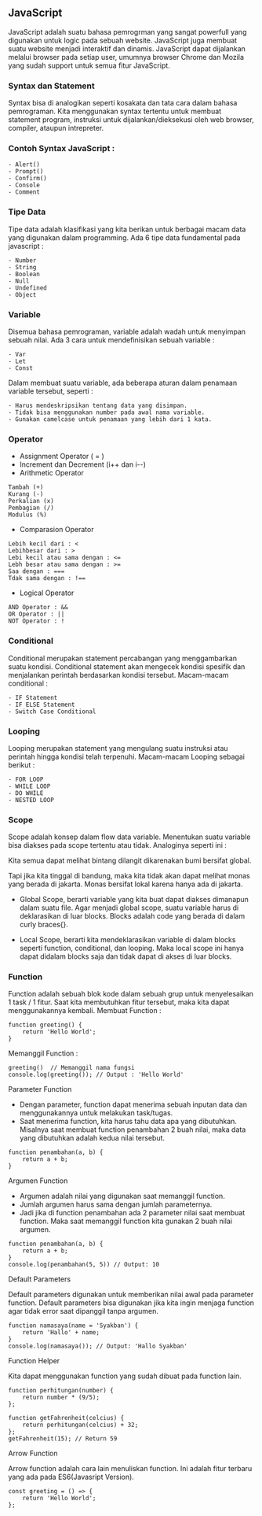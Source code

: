 ## JavaScript

JavaScript adalah suatu bahasa pemrogrman yang sangat powerfull yang digunakan untuk logic pada sebuah website. JavaScript juga membuat suatu website menjadi interaktif dan dinamis. JavaScript dapat dijalankan melalui browser pada setiap user, umumnya browser Chrome dan Mozila yang sudah support untuk semua fitur JavaScript.

### Syntax dan Statement
Syntax bisa di analogikan seperti kosakata dan tata cara dalam bahasa pemrograman. Kita menggunakan syntax tertentu untuk membuat statement program, instruksi untuk dijalankan/dieksekusi oleh web browser, compiler, ataupun intrepreter. 

### Contoh Syntax JavaScript :
```
- Alert()
- Prompt()
- Confirm()
- Console
- Comment
```
### Tipe Data
Tipe data adalah klasifikasi yang kita berikan untuk berbagai macam data yang digunakan dalam programming. Ada 6 tipe data fundamental pada javascript :
```
- Number
- String
- Boolean
- Null
- Undefined
- Object
``` 
### Variable
Disemua bahasa pemrograman, variable adalah wadah untuk menyimpan sebuah nilai. Ada 3 cara untuk mendefinisikan sebuah variable :
```
- Var
- Let
- Const
```
Dalam membuat suatu variable, ada beberapa aturan dalam penamaan variable tersebut, seperti :
```
- Harus mendeskripsikan tentang data yang disimpan.
- Tidak bisa menggunakan number pada awal nama variable.
- Gunakan camelcase untuk penamaan yang lebih dari 1 kata.
```

### Operator

- Assignment Operator ( = )
- Increment dan Decrement (i++ dan i--)
- Arithmetic Operator
```
Tambah (+)
Kurang (-)
Perkalian (x)
Pembagian (/)
Modulus (%)
```
- Comparasion Operator
```
Lebih kecil dari : <
Lebihbesar dari : >
Lebi kecil atau sama dengan : <=
Lebh besar atau sama dengan : >=
Saa dengan : ===
Tdak sama dengan : !==
```
- Logical Operator
```
AND Operator : &&
OR Operator : ||
NOT Operator : !
```

### Conditional
Conditional merupakan statement percabangan yang menggambarkan suatu kondisi. Conditional statement akan mengecek kondisi spesifik dan menjalankan perintah berdasarkan kondisi tersebut.
Macam-macam conditional :
```
- IF Statement
- IF ELSE Statement
- Switch Case Conditional
```

### Looping
Looping merupakan statement yang mengulang suatu instruksi atau perintah hingga kondisi telah terpenuhi. Macam-macam Looping sebagai berikut :
```
- FOR LOOP
- WHILE LOOP
- DO WHILE
- NESTED LOOP
``` 
### Scope
Scope adalah konsep dalam flow data variable. Menentukan suatu variable bisa diakses pada scope tertentu atau tidak. Analoginya seperti ini :

Kita semua dapat melihat bintang dilangit dikarenakan bumi bersifat global.

Tapi jika kita tinggal di bandung, maka kita tidak akan dapat melihat monas yang berada di jakarta. Monas bersifat lokal karena hanya ada di jakarta.

- Global Scope, berarti variable yang kita buat dapat diakses dimanapun dalam suatu file. Agar menjadi global scope, suatu variable harus di deklarasikan di luar blocks. Blocks adalah code yang berada di dalam curly braces{}.

- Local Scope, berarti kita mendeklarasikan variable di dalam blocks seperti function, conditional, dan looping. Maka local scope ini hanya dapat didalam blocks saja dan tidak dapat di akses di luar blocks.

### Function 
Function adalah sebuah blok kode dalam sebuah grup untuk menyelesaikan 1 task / 1 fitur. Saat kita membutuhkan fitur tersebut, maka kita dapat menggunakannya kembali.
Membuat Function :
```
function greeting() {
    return 'Hello World';
}
``` 
Memanggil Function :
```
greeting()  // Memanggil nama fungsi
console.log(greeting()); // Output : 'Hello World'
```
Parameter Function
- Dengan parameter, function dapat menerima sebuah inputan data dan menggunakannya untuk melakukan task/tugas.
- Saat menerima function, kita harus tahu data apa yang dibutuhkan. Misalnya saat membuat function penambahan 2 buah nilai, maka data yang dibutuhkan adalah kedua nilai tersebut.
```
function penambahan(a, b) {
    return a + b;
}
```
Argumen Function
- Argumen adalah nilai yang digunakan saat memanggil function.
- Jumlah argumen harus sama dengan jumlah parameternya.
- Jadi jika di function penambahan ada 2 parameter nilai saat membuat function. Maka saat memanggil function kita gunakan 2 buah nilai argumen.
```
function penambahan(a, b) {
    return a + b;
}
console.log(penambahan(5, 5)) // Output: 10
```
Default Parameters

Default parameters digunakan untuk memberikan nilai awal pada parameter function. Default parameters bisa digunakan jika kita ingin menjaga function agar tidak error saat dipanggil tanpa argumen.
```
function namasaya(name = 'Syakban') {
    return 'Hallo' + name;
}
console.log(namasaya()); // Output: 'Hallo Syakban'
```
Function Helper

Kita dapat menggunakan function yang sudah dibuat pada function lain.
```
function perhitungan(number) {
    return number * (9/5);
};

function getFahrenheit(celcius) {
    return perhitungan(celcius) + 32;
};
getFahrenheit(15); // Return 59
```
Arrow Function

Arrow function adalah cara lain menuliskan function. Ini adalah fitur terbaru yang ada pada ES6(Javasript Version).
```
const greeting = () => {
    return 'Hello World';
};
```
